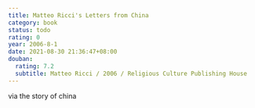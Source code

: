 ```yaml
---
title: Matteo Ricci's Letters from China
category: book
status: todo
rating: 0
year: 2006-8-1
date: 2021-08-30 21:36:47+08:00
douban:
  rating: 7.2
  subtitle: Matteo Ricci / 2006 / Religious Culture Publishing House
---
```


via the story of china
